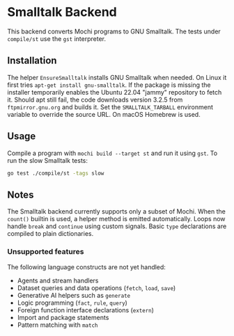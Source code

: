 # Smalltalk Backend

This backend converts Mochi programs to GNU Smalltalk. The tests under `compile/st` use the `gst` interpreter.

## Installation

The helper `EnsureSmalltalk` installs GNU Smalltalk when needed. On Linux it first tries `apt-get install gnu-smalltalk`. If the package is missing the installer temporarily enables the Ubuntu 22.04 "jammy" repository to fetch it. Should apt still fail, the code downloads version 3.2.5 from `ftpmirror.gnu.org` and builds it. Set the `SMALLTALK_TARBALL` environment variable to override the source URL. On macOS Homebrew is used.

## Usage

Compile a program with `mochi build --target st` and run it using `gst`. To run the slow Smalltalk tests:

```bash
go test ./compile/st -tags slow
```

## Notes

The Smalltalk backend currently supports only a subset of Mochi. When the
`count()` builtin is used, a helper method is emitted automatically. Loops now
handle `break` and `continue` using custom signals. Basic `type` declarations are
compiled to plain dictionaries.

### Unsupported features

The following language constructs are not yet handled:

- Agents and stream handlers
- Dataset queries and data operations (`fetch`, `load`, `save`)
- Generative AI helpers such as `generate`
- Logic programming (`fact`, `rule`, `query`)
- Foreign function interface declarations (`extern`)
- Import and package statements
- Pattern matching with `match`

